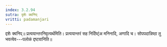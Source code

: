```yaml
---
index: 3.2.94
sutra: दृशेः क्वनिप्‌
vritti: padamanjari
---
```


 द्दशेः क्वनिप्॥ प्रत्ययान्तरनिवृत्यर्थमिति। प्रत्ययान्तरं सह निर्दिष्ट्ंअ मनिनादि, अणादि च। सोपपदान्निष्ठा तु भवत्येव---पलोकं द्दष्टवानिति॥